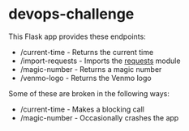 devops-challenge
================

This Flask app provides these endpoints:

* /current-time - Returns the current time
* /import-requests - Imports the [requests](http://docs.python-requests.org/ "Title") module
* /magic-number - Returns a magic number
* /venmo-logo - Returns the Venmo logo

Some of these are broken in the following ways:

* /current-time - Makes a blocking call
* /magic-number - Occasionally crashes the app
